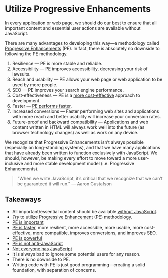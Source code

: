 # Utilize Progressive Enhancements

In every application or web page, we should do our best to ensure that all important content and essential user actions are available without JavaScript.

There are many advantages to developing this way—a methodology called [Progressive Enhancements](https://www.aaron-gustafson.com/notebook/insert-clickbait-headline-about-progressive-enhancement-here/) (PE). In fact, there is absolutely no downside to following the PE methodology.

1.  Resilience — PE is more stable and reliable.
2.  Accessibility — PE improves accessibility, decreasing your risk of lawsuits.
3.  Reach and usability — PE allows your web page or web application to be used by more people.
4.  SEO — PE improves your search engine performance.
5.  Cost-effectiveness — PE is a [more cost-effective](http://blog.easy-designs.net/archives/the-true-cost-of-progressive-enhancement/) approach to development.
6.  Faster — [PE performs faster](https://www.smashingmagazine.com/2013/09/progressive-enhancement-is-faster/).
7.  Increased conversions — Faster performing web sites and applications with more reach and better usability will increase your conversion rates.
8.  Future-proof and backward compatibility — Applications and web content written in HTML will always work well into the future (as browser technology changes) as well as work on any device.

We recognize that Progressive Enhancements isn’t always possible (especially on long-standing systems), and that we have many applications that have already been written to function exclusively with JavaScript. We should, however, be making every effort to move toward a more user-inclusive and more stable development model (i.e. Progressive Enhancements).

> "When we write JavaScript, it’s critical that we recognize that we can’t be guaranteed it will run."
> — Aaron Gustafson

## Takeaways

-   All important/essential content should be available [without JavaScript](https://medium.com/@addyosmani/the-cost-of-javascript-in-2018-7d8950fbb5d4).
-   *Try* to utilize [Progressive Enhancement](https://www.aaron-gustafson.com/notebook/insert-clickbait-headline-about-progressive-enhancement-here/) (PE) methodology.
-   [PE is important](https://www.shopify.com/partners/blog/what-is-progressive-enhancement-and-why-should-you-care)
-   [PE is faster](https://www.smashingmagazine.com/2013/09/progressive-enhancement-is-faster/), more resilient, more accessible, more usable, more cost-effective, more compatible, improves conversions, and improves SEO.
-   [PE is powerful](https://medium.com/no-divide/the-power-of-progressive-enhancement-98738766b009)
-   [PE is not anti-JavaScript](https://www.aaron-gustafson.com/notebook/progressive-misconceptions/)
-   [Not everyone has JavaScript](http://kryogenix.org/code/browser/everyonehasjs.html)
-   It is always bad to ignore some potential users for any reason.
-   There is no downside to PE.
-   Writing code with PE is just good programming—creating a solid foundation, with separation of concerns.

